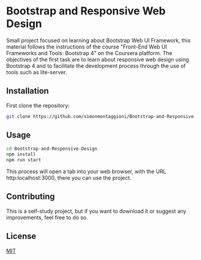 # Bootstrap and Responsive Web Design

Small project focused on learning about Bootstrap Web UI Framework, this material follows the instructions of the course "Front-End Web UI Frameworks and Tools: Bootstrap 4" on the Coursera platform. The objectives of the first task are to learn about responsive web design using Bootstrap 4 and to facilitate the development process through the use of tools such as lite-server.

## Installation

First clone the repository:

```bash
git clone https://github.com/simonmontaggioni/Bootstrap-and-Responsive-Design.git
```

## Usage

```bash
cd Bootstrap-and-Responsive-Design
npm install
npm run start
```

This process will open a tab into your web browser, with the URL http:localhost:3000, there you can use the project.

## Contributing

This is a self-study project, but if you want to download it or suggest any improvements, feel free to do so.

## License

[MIT](https://choosealicense.com/licenses/mit/)
